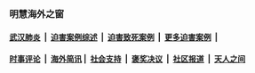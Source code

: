 
### 明慧海外之窗

####  [武汉肺炎](indexes/365.md?t=06011700) &nbsp;|&nbsp;  [迫害案例综述](indexes/328.md?t=06011700) &nbsp;|&nbsp; [迫害致死案例](indexes/277.md?t=06011700)  &nbsp;|&nbsp; [更多迫害案例](indexes/81.md?t=06011700)  &nbsp;|&nbsp; 
####  [时事评论](indexes/19.md?t=06011700) &nbsp;|&nbsp; [海外简讯](indexes/245.md?t=06011700)&nbsp;|&nbsp;  [社会支持](indexes/140.md?t=06011700) &nbsp;|&nbsp; [褒奖决议](indexes/282.md?t=06011700) &nbsp;|&nbsp; [社区报道](indexes/91.md?t=06011700)  &nbsp;|&nbsp; [天人之间](indexes/78.md?t=06011700) 

